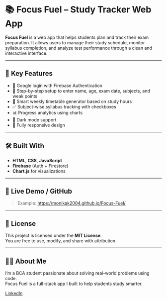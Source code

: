 # 📚 Focus Fuel – Study Tracker Web App

**Focus Fuel** is a web app that helps students plan and track their exam preparation. It allows users to manage their study schedule, monitor syllabus completion, and analyze test performance through a clean and interactive interface.

---

## 🔑 Key Features

- 🔐 Google login with Firebase Authentication  
- 🧠 Step-by-step setup to enter name, age, exam date, subjects, and weak points  
- 📅 Smart weekly timetable generator based on study hours  
- ✅ Subject-wise syllabus tracking with checkboxes  
- 📊 Progress analytics using charts  
- 🌙 Dark mode support  
- 📱 Fully responsive design

---

## 🛠 Built With

- **HTML**, **CSS**, **JavaScript**
- **Firebase** (Auth + Firestore)
- **Chart.js** for visualizations

---

## 🔗 Live Demo / GitHub
 
> Example: https://monikak2004.github.io/Focus-Fuel/

---

## 📄 License

This project is licensed under the **MIT License**.  
You are free to use, modify, and share with attribution.

---

## 🙋‍♀️ About Me

I’m a BCA student passionate about solving real-world problems using code.  
Focus Fuel is a full-stack app I built to help students study smarter.

[LinkedIn](https://www.linkedin.com/in/monika-k-6a7643288) 
